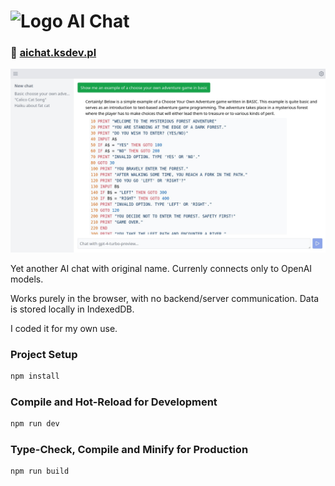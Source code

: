 # <img src="https://raw.githubusercontent.com/ksdev-pl/ai-chat/master/public/icon-192.png" alt="Logo" width="25" height="25"/> AI Chat

### 🔗 [aichat.ksdev.pl](https://aichat.ksdev.pl)

![Screenshot](.github/screenshot.jpg)

Yet another AI chat with original name. Currenly connects only to OpenAI models.

Works purely in the browser, with no backend/server communication. Data is stored locally in IndexedDB.

I coded it for my own use.

### Project Setup

```sh
npm install
```

### Compile and Hot-Reload for Development

```sh
npm run dev
```

### Type-Check, Compile and Minify for Production

```sh
npm run build
```
